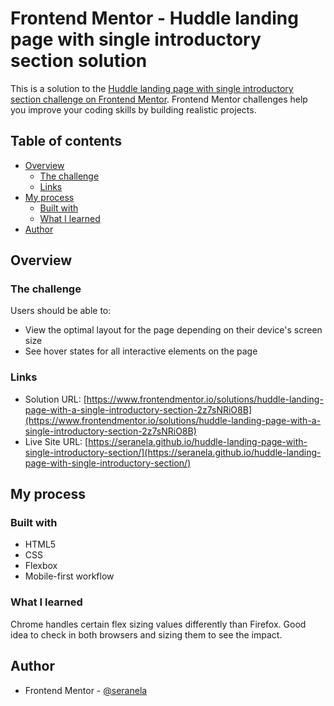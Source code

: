 # Frontend Mentor - Huddle landing page with single introductory section solution

This is a solution to the [Huddle landing page with single introductory section challenge on Frontend Mentor](https://www.frontendmentor.io/challenges/huddle-landing-page-with-a-single-introductory-section-B_2Wvxgi0). Frontend Mentor challenges help you improve your coding skills by building realistic projects. 

## Table of contents

- [Overview](#overview)
  - [The challenge](#the-challenge)
  - [Links](#links)
- [My process](#my-process)
  - [Built with](#built-with)
  - [What I learned](#what-i-learned)
- [Author](#author)

## Overview

### The challenge

Users should be able to:

- View the optimal layout for the page depending on their device's screen size
- See hover states for all interactive elements on the page

### Links

- Solution URL: [https://www.frontendmentor.io/solutions/huddle-landing-page-with-a-single-introductory-section-2z7sNRiO8B](https://www.frontendmentor.io/solutions/huddle-landing-page-with-a-single-introductory-section-2z7sNRiO8B)
- Live Site URL: [https://seranela.github.io/huddle-landing-page-with-single-introductory-section/](https://seranela.github.io/huddle-landing-page-with-single-introductory-section/)

## My process

### Built with

- HTML5
- CSS
- Flexbox
- Mobile-first workflow

### What I learned

Chrome handles certain flex sizing values differently than Firefox. Good idea to check in both browsers and sizing them to see the impact.

## Author

- Frontend Mentor - [@seranela](https://www.frontendmentor.io/profile/seranela)